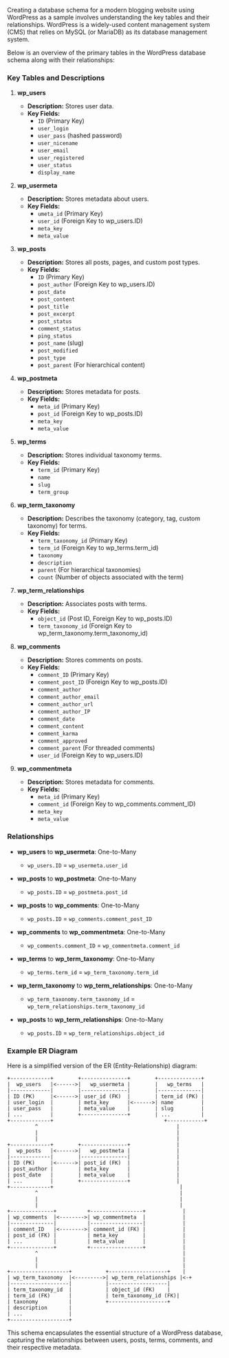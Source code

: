 Creating a database schema for a modern blogging website using WordPress as a sample involves understanding the key tables and their relationships. WordPress is a widely-used content management system (CMS) that relies on MySQL (or MariaDB) as its database management system.

Below is an overview of the primary tables in the WordPress database schema along with their relationships:

### Key Tables and Descriptions

1. **wp_users**
   - **Description:** Stores user data.
   - **Key Fields:**
     - `ID` (Primary Key)
     - `user_login`
     - `user_pass` (hashed password)
     - `user_nicename`
     - `user_email`
     - `user_registered`
     - `user_status`
     - `display_name`

2. **wp_usermeta**
   - **Description:** Stores metadata about users.
   - **Key Fields:**
     - `umeta_id` (Primary Key)
     - `user_id` (Foreign Key to wp_users.ID)
     - `meta_key`
     - `meta_value`

3. **wp_posts**
   - **Description:** Stores all posts, pages, and custom post types.
   - **Key Fields:**
     - `ID` (Primary Key)
     - `post_author` (Foreign Key to wp_users.ID)
     - `post_date`
     - `post_content`
     - `post_title`
     - `post_excerpt`
     - `post_status`
     - `comment_status`
     - `ping_status`
     - `post_name` (slug)
     - `post_modified`
     - `post_type`
     - `post_parent` (For hierarchical content)

4. **wp_postmeta**
   - **Description:** Stores metadata for posts.
   - **Key Fields:**
     - `meta_id` (Primary Key)
     - `post_id` (Foreign Key to wp_posts.ID)
     - `meta_key`
     - `meta_value`

5. **wp_terms**
   - **Description:** Stores individual taxonomy terms.
   - **Key Fields:**
     - `term_id` (Primary Key)
     - `name`
     - `slug`
     - `term_group`

6. **wp_term_taxonomy**
   - **Description:** Describes the taxonomy (category, tag, custom taxonomy) for terms.
   - **Key Fields:**
     - `term_taxonomy_id` (Primary Key)
     - `term_id` (Foreign Key to wp_terms.term_id)
     - `taxonomy`
     - `description`
     - `parent` (For hierarchical taxonomies)
     - `count` (Number of objects associated with the term)

7. **wp_term_relationships**
   - **Description:** Associates posts with terms.
   - **Key Fields:**
     - `object_id` (Post ID, Foreign Key to wp_posts.ID)
     - `term_taxonomy_id` (Foreign Key to wp_term_taxonomy.term_taxonomy_id)

8. **wp_comments**
   - **Description:** Stores comments on posts.
   - **Key Fields:**
     - `comment_ID` (Primary Key)
     - `comment_post_ID` (Foreign Key to wp_posts.ID)
     - `comment_author`
     - `comment_author_email`
     - `comment_author_url`
     - `comment_author_IP`
     - `comment_date`
     - `comment_content`
     - `comment_karma`
     - `comment_approved`
     - `comment_parent` (For threaded comments)
     - `user_id` (Foreign Key to wp_users.ID)

9. **wp_commentmeta**
   - **Description:** Stores metadata for comments.
   - **Key Fields:**
     - `meta_id` (Primary Key)
     - `comment_id` (Foreign Key to wp_comments.comment_ID)
     - `meta_key`
     - `meta_value`

### Relationships

- **wp_users** to **wp_usermeta**: One-to-Many
  - `wp_users.ID` = `wp_usermeta.user_id`
  
- **wp_posts** to **wp_postmeta**: One-to-Many
  - `wp_posts.ID` = `wp_postmeta.post_id`
  
- **wp_posts** to **wp_comments**: One-to-Many
  - `wp_posts.ID` = `wp_comments.comment_post_ID`
  
- **wp_comments** to **wp_commentmeta**: One-to-Many
  - `wp_comments.comment_ID` = `wp_commentmeta.comment_id`
  
- **wp_terms** to **wp_term_taxonomy**: One-to-Many
  - `wp_terms.term_id` = `wp_term_taxonomy.term_id`
  
- **wp_term_taxonomy** to **wp_term_relationships**: One-to-Many
  - `wp_term_taxonomy.term_taxonomy_id` = `wp_term_relationships.term_taxonomy_id`
  
- **wp_posts** to **wp_term_relationships**: One-to-Many
  - `wp_posts.ID` = `wp_term_relationships.object_id`

### Example ER Diagram

Here is a simplified version of the ER (Entity-Relationship) diagram:

```
+-------------+        +---------------+        +--------------+
|  wp_users   |<------>|   wp_usermeta |        |   wp_terms   |
|-------------|        |---------------|        |--------------|
| ID (PK)     |<------>| user_id (FK)  |        | term_id (PK) |
| user_login  |        | meta_key      |<------>| name         |
| user_pass   |        | meta_value    |        | slug         |
| ...         |        +---------------+        | ...          |
+-------------+                                    +------------+
         ^                                             |
         |                                             |
         |                                             |
+-------------+        +---------------+               |
|  wp_posts   |<------>|   wp_postmeta |               |
|-------------|        |---------------|               |
| ID (PK)     |<------>| post_id (FK)  |               |
| post_author |        | meta_key      |               |
| post_date   |        | meta_value    |               |
| ...         |        +---------------+               |
+-------------+                                         |
         ^                                              |
         |                                              |
         |                                              |
+--------------+          +-----------------+            |
| wp_comments  |<-------->| wp_commentmeta  |            |
|--------------|          |-----------------|            |
| comment_ID   |<-------->| comment_id (FK) |            |
| post_id (FK) |          | meta_key        |            |
| ...          |          | meta_value      |            |
+--------------+          +-----------------+            |
         ^                                               |
         |                                               |
         |                                               |
+-------------------+           +-------------------+    |
| wp_term_taxonomy  |<--------->| wp_term_relationships |<-+
|-------------------|           |-------------------|
| term_taxonomy_id  |           | object_id (FK)    |
| term_id (FK)      |           | term_taxonomy_id (FK)|
| taxonomy          |           +-------------------+
| description       |
| ...               |
+-------------------+
```

This schema encapsulates the essential structure of a WordPress database, capturing the relationships between users, posts, terms, comments, and their respective metadata.
